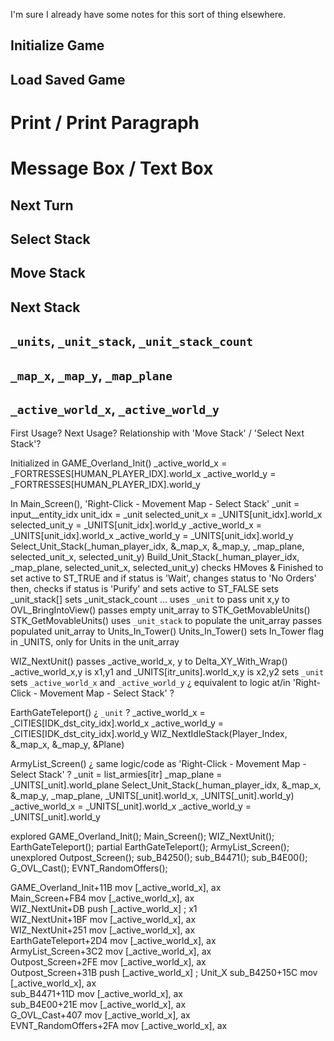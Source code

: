 


I'm sure I already have some notes for this sort of thing elsewhere.



## Initialize Game

## Load Saved Game



# Print / Print Paragraph


# Message Box / Text Box




## Next Turn

## Select Stack

## Move Stack

## Next Stack

## `_units`, `_unit_stack`, `_unit_stack_count`

## `_map_x`, `_map_y`, `_map_plane`


## `_active_world_x`, `_active_world_y`

First Usage?
Next Usage?
Relationship with 'Move Stack' / 'Select Next Stack'?


Initialized in GAME_Overland_Init()
    _active_world_x = _FORTRESSES[HUMAN_PLAYER_IDX].world_x
    _active_world_y = _FORTRESSES[HUMAN_PLAYER_IDX].world_y

In Main_Screen(), 'Right-Click - Movement Map - Select Stack'
    _unit = input__entity_idx
    unit_idx = _unit
    selected_unit_x = _UNITS[unit_idx].world_x
    selected_unit_y = _UNITS[unit_idx].world_y
    _active_world_x = _UNITS[unit_idx].world_x
    _active_world_y = _UNITS[unit_idx].world_y
    Select_Unit_Stack(_human_player_idx, &_map_x, &_map_y, _map_plane, selected_unit_x, selected_unit_y)
        Build_Unit_Stack(_human_player_idx, _map_plane, selected_unit_x, selected_unit_y)
            checks HMoves & Finished to set active to ST_TRUE
                and if status is 'Wait', changes status to 'No Orders'
            then, checks if status is 'Purify' and sets active to ST_FALSE
            sets _unit_stack[]
            sets _unit_stack_count
        ...
        uses `_unit` to pass unit x,y to OVL_BringIntoView()
        passes empty unit_array to STK_GetMovableUnits()
            STK_GetMovableUnits() uses `_unit_stack` to populate the unit_array
        passes populated unit_array to Units_In_Tower()
            Units_In_Tower() sets In_Tower flag in _UNITS, only for Units in the unit_array


WIZ_NextUnit()
    passes _active_world_x, y to Delta_XY_With_Wrap()
        _active_world_x,y is x1,y1 and _UNITS[itr_units].world_x,y is x2,y2
    sets `_unit`
    sets `_active_world_x` and `_active_world_y`
    ¿ equivalent to logic at/in 'Right-Click - Movement Map - Select Stack' ?


EarthGateTeleport()
    ¿ `_unit` ?
    _active_world_x = _CITIES[IDK_dst_city_idx].world_x
    _active_world_y = _CITIES[IDK_dst_city_idx].world_y
    WIZ_NextIdleStack(Player_Index, &_map_x, &_map_y, &Plane)


ArmyList_Screen()
    ¿ same logic/code as 'Right-Click - Movement Map - Select Stack' ?
    _unit = list_armies[itr]
    _map_plane = _UNITS[_unit].world_plane
    Select_Unit_Stack(_human_player_idx, &_map_x, &_map_y, _map_plane, _UNITS[_unit].world_x, _UNITS[_unit].world_y)
    _active_world_x = _UNITS[_unit].world_x
    _active_world_y = _UNITS[_unit].world_y





explored
    GAME_Overland_Init();  Main_Screen();  WIZ_NextUnit();  EarthGateTeleport();
partial
    EarthGateTeleport();  ArmyList_Screen();  
unexplored
    Outpost_Screen();  sub_B4250();  sub_B4471();  sub_B4E00();  G_OVL_Cast();  EVNT_RandomOffers();


GAME_Overland_Init+11B mov     [_active_world_x], ax                   
Main_Screen+FB4        mov     [_active_world_x], ax                   
WIZ_NextUnit+DB        push    [_active_world_x]               ; x1    
WIZ_NextUnit+1BF       mov     [_active_world_x], ax                   
WIZ_NextUnit+251       mov     [_active_world_x], ax                   
EarthGateTeleport+2D4  mov     [_active_world_x], ax                   
ArmyList_Screen+3C2    mov     [_active_world_x], ax                   
Outpost_Screen+2FE     mov     [_active_world_x], ax                   
Outpost_Screen+31B     push    [_active_world_x]               ; Unit_X
sub_B4250+15C          mov     [_active_world_x], ax                   
sub_B4471+11D          mov     [_active_world_x], ax                   
sub_B4E00+21E          mov     [_active_world_x], ax                   
G_OVL_Cast+407         mov     [_active_world_x], ax                   
EVNT_RandomOffers+2FA  mov     [_active_world_x], ax                   
